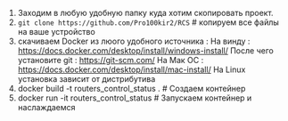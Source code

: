 1) Заходим в любую удобную папку куда хотим скопировать проект.
2) `git clone https://github.com/Pro100kir2/RCS` # копируем все файлы на ваше устройство
3) скачиваем Docker из люого удобного источника : 
 На винду : https://docs.docker.com/desktop/install/windows-install/
 После чего установите git : https://git-scm.com/
 На Мак ОС : https://docs.docker.com/desktop/install/mac-install/
 На Linux установка зависит от дистрибутива 
5) docker build -t routers_control_status . # Создаем контейнер 
6) docker run -it routers_control_status   # Запускаем контейнер и наслаждаемся 
